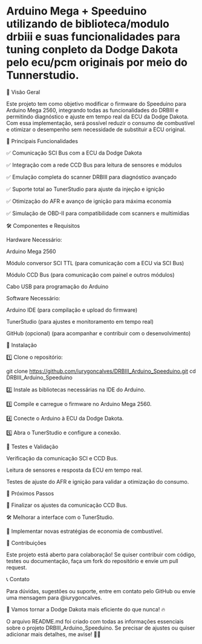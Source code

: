 # Arduino Mega + Speeduino utilizando de biblioteca/modulo drbiii e suas funcionalidades para tuning conpleto da Dodge Dakota pelo ecu/pcm originais por meio do Tunnerstudio.

🚀 Visão Geral

Este projeto tem como objetivo modificar o firmware do Speeduino para Arduino Mega 2560, integrando todas as funcionalidades do DRBIII e permitindo diagnóstico e ajuste em tempo real da ECU da Dodge Dakota. Com essa implementação, será possível reduzir o consumo de combustível e otimizar o desempenho sem necessidade de substituir a ECU original.

🎯 Principais Funcionalidades

✅ Comunicação SCI Bus com a ECU da Dodge Dakota

✅ Integração com a rede CCD Bus para leitura de sensores e módulos

✅ Emulação completa do scanner DRBIII para diagnóstico avançado

✅ Suporte total ao TunerStudio para ajuste da injeção e ignição

✅ Otimização do AFR e avanço de ignição para máxima economia

✅ Simulação de OBD-II para compatibilidade com scanners e multimídias


🛠️ Componentes e Requisitos

Hardware Necessário:

Arduino Mega 2560

Módulo conversor SCI TTL (para comunicação com a ECU via SCI Bus)

Módulo CCD Bus (para comunicação com painel e outros módulos)

Cabo USB para programação do Arduino


Software Necessário:

Arduino IDE (para compilação e upload do firmware)

TunerStudio (para ajustes e monitoramento em tempo real)

GitHub (opcional) (para acompanhar e contribuir com o desenvolvimento)


📜 Instalação

1️⃣ Clone o repositório:

git clone https://github.com/iurygoncalves/DRBIII_Arduino_Speeduino.git
 cd DRBIII_Arduino_Speeduino

2️⃣ Instale as bibliotecas necessárias na IDE do Arduino.

3️⃣ Compile e carregue o firmware no Arduino Mega 2560.

4️⃣ Conecte o Arduino à ECU da Dodge Dakota.

5️⃣ Abra o TunerStudio e configure a conexão.

🧪 Testes e Validação

Verificação da comunicação SCI e CCD Bus.

Leitura de sensores e resposta da ECU em tempo real.

Testes de ajuste do AFR e ignição para validar a otimização do consumo.


📌 Próximos Passos

🔧 Finalizar os ajustes da comunicação CCD Bus.

🛠️ Melhorar a interface com o TunerStudio.

🚀 Implementar novas estratégias de economia de combustível.


🤝 Contribuições

Este projeto está aberto para colaboração! Se quiser contribuir com código, testes ou documentação, faça um fork do repositório e envie um pull request.

📞 Contato

Para dúvidas, sugestões ou suporte, entre em contato pelo GitHub ou envie uma mensagem para @iurygoncalves.

🚀 Vamos tornar a Dodge Dakota mais eficiente do que nunca! 🔥



O arquivo README.md foi criado com todas as informações essenciais sobre o projeto DRBIII_Arduino_Speeduino. Se precisar de ajustes ou quiser adicionar mais detalhes, me avise! 🚀🔥

